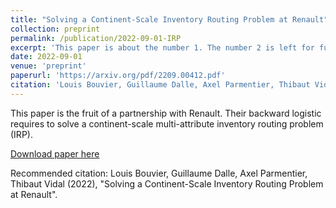 ```yaml
---
title: "Solving a Continent-Scale Inventory Routing Problem at Renault"
collection: preprint
permalink: /publication/2022-09-01-IRP
excerpt: 'This paper is about the number 1. The number 2 is left for future work.'
date: 2022-09-01
venue: 'preprint'
paperurl: 'https://arxiv.org/pdf/2209.00412.pdf'
citation: 'Louis Bouvier, Guillaume Dalle, Axel Parmentier, Thibaut Vidal, "Solving a Continent-Scale Inventory Routing Problem at Renault"'
---
```


This paper is the fruit of a partnership with Renault. Their backward logistic requires to solve a continent-scale multi-attribute inventory routing problem (IRP).

[Download paper here](https://arxiv.org/abs/2209.00412)

Recommended citation: Louis Bouvier, Guillaume Dalle, Axel Parmentier, Thibaut Vidal (2022), "Solving a Continent-Scale Inventory Routing Problem at Renault".